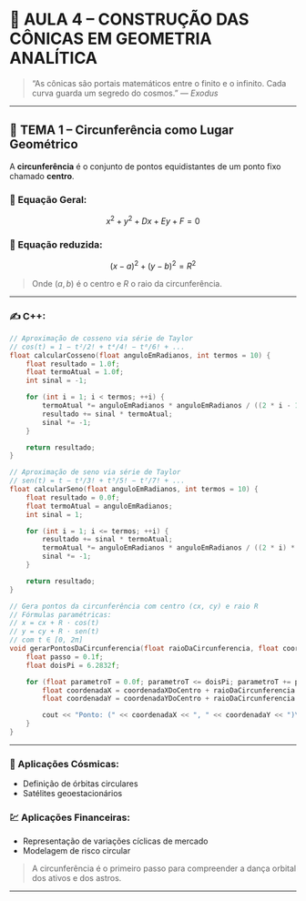 # 🌌 AULA 4 – CONSTRUÇÃO DAS CÔNICAS EM GEOMETRIA ANALÍTICA

> “As cônicas são portais matemáticos entre o finito e o infinito. Cada curva guarda um segredo do cosmos.” — *Exodus*

---

## 🧭 TEMA 1 – Circunferência como Lugar Geométrico

A **circunferência** é o conjunto de pontos equidistantes de um ponto fixo chamado **centro**.

### 📐 Equação Geral:

$$
x^2 + y^2 + Dx + Ey + F = 0
$$

### 📐 Equação reduzida:

$$
(x - a)^2 + (y - b)^2 = R^2
$$

> Onde $(a, b)$ é o centro e $R$ o raio da circunferência.

---

### ✍️ C++:

```cpp
// Aproximação de cosseno via série de Taylor
// cos(t) = 1 − t²/2! + t⁴/4! − t⁶/6! + ...
float calcularCosseno(float anguloEmRadianos, int termos = 10) {
    float resultado = 1.0f;
    float termoAtual = 1.0f;
    int sinal = -1;

    for (int i = 1; i < termos; ++i) {
        termoAtual *= anguloEmRadianos * anguloEmRadianos / ((2 * i - 1) * (2 * i));
        resultado += sinal * termoAtual;
        sinal *= -1;
    }

    return resultado;
}

// Aproximação de seno via série de Taylor
// sen(t) = t − t³/3! + t⁵/5! − t⁷/7! + ...
float calcularSeno(float anguloEmRadianos, int termos = 10) {
    float resultado = 0.0f;
    float termoAtual = anguloEmRadianos;
    int sinal = 1;

    for (int i = 1; i <= termos; ++i) {
        resultado += sinal * termoAtual;
        termoAtual *= anguloEmRadianos * anguloEmRadianos / ((2 * i) * (2 * i + 1));
        sinal *= -1;
    }

    return resultado;
}

// Gera pontos da circunferência com centro (cx, cy) e raio R
// Fórmulas paramétricas:
// x = cx + R · cos(t)
// y = cy + R · sen(t)
// com t ∈ [0, 2π]
void gerarPontosDaCircunferencia(float raioDaCircunferencia, float coordenadaXDoCentro = 0, float coordenadaYDoCentro = 0) {
    float passo = 0.1f;
    float doisPi = 6.2832f;

    for (float parametroT = 0.0f; parametroT <= doisPi; parametroT += passo) {
        float coordenadaX = coordenadaXDoCentro + raioDaCircunferencia * calcularCosseno(parametroT);
        float coordenadaY = coordenadaYDoCentro + raioDaCircunferencia * calcularSeno(parametroT);

        cout << "Ponto: (" << coordenadaX << ", " << coordenadaY << ")\n";
    }
}

```

---

### 🌌 Aplicações Cósmicas:

* Definição de órbitas circulares
* Satélites geoestacionários

### 💹 Aplicações Financeiras:

* Representação de variações cíclicas de mercado
* Modelagem de risco circular

> A circunferência é o primeiro passo para compreender a dança orbital dos ativos e dos astros.

---
